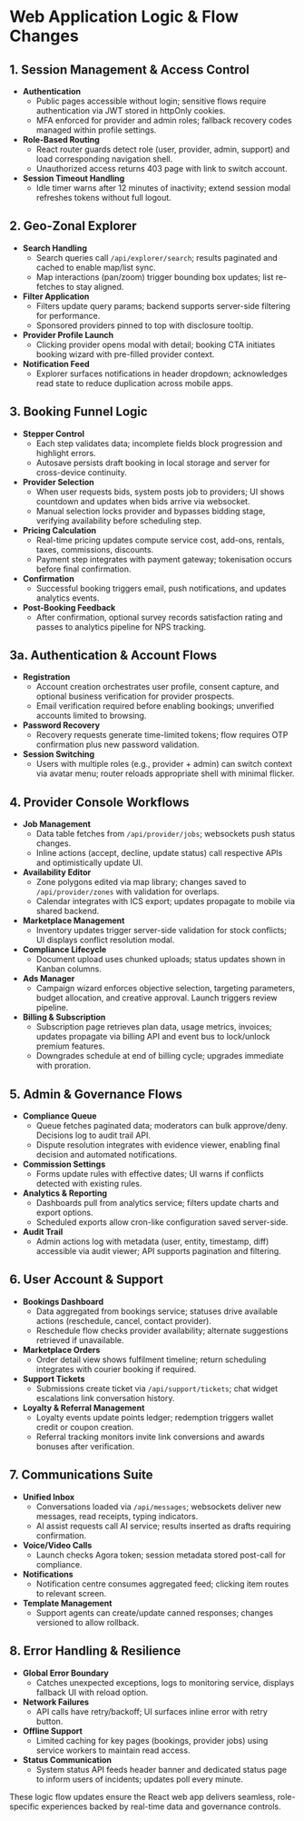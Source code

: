 # Web Application Logic & Flow Changes

## 1. Session Management & Access Control
- **Authentication**
  - Public pages accessible without login; sensitive flows require authentication via JWT stored in httpOnly cookies.
  - MFA enforced for provider and admin roles; fallback recovery codes managed within profile settings.
- **Role-Based Routing**
  - React router guards detect role (user, provider, admin, support) and load corresponding navigation shell.
  - Unauthorized access returns 403 page with link to switch account.
- **Session Timeout Handling**
  - Idle timer warns after 12 minutes of inactivity; extend session modal refreshes tokens without full logout.

## 2. Geo-Zonal Explorer
- **Search Handling**
  - Search queries call `/api/explorer/search`; results paginated and cached to enable map/list sync.
  - Map interactions (pan/zoom) trigger bounding box updates; list re-fetches to stay aligned.
- **Filter Application**
  - Filters update query params; backend supports server-side filtering for performance.
  - Sponsored providers pinned to top with disclosure tooltip.
- **Provider Profile Launch**
  - Clicking provider opens modal with detail; booking CTA initiates booking wizard with pre-filled provider context.
- **Notification Feed**
  - Explorer surfaces notifications in header dropdown; acknowledges read state to reduce duplication across mobile apps.

## 3. Booking Funnel Logic
- **Stepper Control**
  - Each step validates data; incomplete fields block progression and highlight errors.
  - Autosave persists draft booking in local storage and server for cross-device continuity.
- **Provider Selection**
  - When user requests bids, system posts job to providers; UI shows countdown and updates when bids arrive via websocket.
  - Manual selection locks provider and bypasses bidding stage, verifying availability before scheduling step.
- **Pricing Calculation**
  - Real-time pricing updates compute service cost, add-ons, rentals, taxes, commissions, discounts.
  - Payment step integrates with payment gateway; tokenisation occurs before final confirmation.
- **Confirmation**
  - Successful booking triggers email, push notifications, and updates analytics events.
- **Post-Booking Feedback**
  - After confirmation, optional survey records satisfaction rating and passes to analytics pipeline for NPS tracking.

## 3a. Authentication & Account Flows
- **Registration**
  - Account creation orchestrates user profile, consent capture, and optional business verification for provider prospects.
  - Email verification required before enabling bookings; unverified accounts limited to browsing.
- **Password Recovery**
  - Recovery requests generate time-limited tokens; flow requires OTP confirmation plus new password validation.
- **Session Switching**
  - Users with multiple roles (e.g., provider + admin) can switch context via avatar menu; router reloads appropriate shell with minimal flicker.

## 4. Provider Console Workflows
- **Job Management**
  - Data table fetches from `/api/provider/jobs`; websockets push status changes.
  - Inline actions (accept, decline, update status) call respective APIs and optimistically update UI.
- **Availability Editor**
  - Zone polygons edited via map library; changes saved to `/api/provider/zones` with validation for overlaps.
  - Calendar integrates with ICS export; updates propagate to mobile via shared backend.
- **Marketplace Management**
  - Inventory updates trigger server-side validation for stock conflicts; UI displays conflict resolution modal.
- **Compliance Lifecycle**
  - Document upload uses chunked uploads; status updates shown in Kanban columns.
- **Ads Manager**
  - Campaign wizard enforces objective selection, targeting parameters, budget allocation, and creative approval. Launch triggers review pipeline.
- **Billing & Subscription**
  - Subscription page retrieves plan data, usage metrics, invoices; updates propagate via billing API and event bus to lock/unlock premium features.
  - Downgrades schedule at end of billing cycle; upgrades immediate with proration.

## 5. Admin & Governance Flows
- **Compliance Queue**
  - Queue fetches paginated data; moderators can bulk approve/deny. Decisions log to audit trail API.
  - Dispute resolution integrates with evidence viewer, enabling final decision and automated notifications.
- **Commission Settings**
  - Forms update rules with effective dates; UI warns if conflicts detected with existing rules.
- **Analytics & Reporting**
  - Dashboards pull from analytics service; filters update charts and export options.
  - Scheduled exports allow cron-like configuration saved server-side.
- **Audit Trail**
  - Admin actions log with metadata (user, entity, timestamp, diff) accessible via audit viewer; API supports pagination and filtering.

## 6. User Account & Support
- **Bookings Dashboard**
  - Data aggregated from bookings service; statuses drive available actions (reschedule, cancel, contact provider).
  - Reschedule flow checks provider availability; alternate suggestions retrieved if unavailable.
- **Marketplace Orders**
  - Order detail view shows fulfilment timeline; return scheduling integrates with courier booking if required.
- **Support Tickets**
  - Submissions create ticket via `/api/support/tickets`; chat widget escalations link conversation history.
- **Loyalty & Referral Management**
  - Loyalty events update points ledger; redemption triggers wallet credit or coupon creation.
  - Referral tracking monitors invite link conversions and awards bonuses after verification.

## 7. Communications Suite
- **Unified Inbox**
  - Conversations loaded via `/api/messages`; websockets deliver new messages, read receipts, typing indicators.
  - AI assist requests call AI service; results inserted as drafts requiring confirmation.
- **Voice/Video Calls**
  - Launch checks Agora token; session metadata stored post-call for compliance.
- **Notifications**
  - Notification centre consumes aggregated feed; clicking item routes to relevant screen.
- **Template Management**
  - Support agents can create/update canned responses; changes versioned to allow rollback.

## 8. Error Handling & Resilience
- **Global Error Boundary**
  - Catches unexpected exceptions, logs to monitoring service, displays fallback UI with reload option.
- **Network Failures**
  - API calls have retry/backoff; UI surfaces inline error with retry button.
- **Offline Support**
  - Limited caching for key pages (bookings, provider jobs) using service workers to maintain read access.
- **Status Communication**
  - System status API feeds header banner and dedicated status page to inform users of incidents; updates poll every minute.

These logic flow updates ensure the React web app delivers seamless, role-specific experiences backed by real-time data and governance controls.
